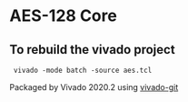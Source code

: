 # AES-128 Core

## To rebuild the vivado project

```
 vivado -mode batch -source aes.tcl
```


Packaged by Vivado 2020.2 using [vivado-git](https://github.com/barbedo/vivado-git)
